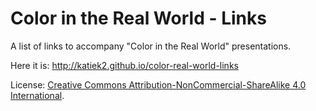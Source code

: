 # Color in the Real World - Links

A list of links to accompany "Color in the Real World" presentations.

Here it is: http://katiek2.github.io/color-real-world-links

License: [Creative Commons Attribution-NonCommercial-ShareAlike 4.0 International](LICENSE.html).
